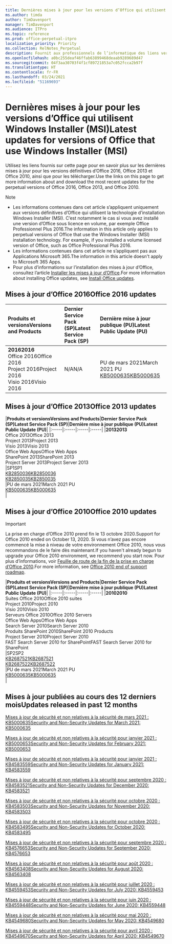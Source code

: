 ```yaml
---
title: Dernières mises à jour pour les versions d’Office qui utilisent Windows Installer (MSI)
ms.author: timda
author: TimDavenport
manager: TimDavenport
ms.audience: ITPro
ms.topic: reference
ms.prod: office-perpetual-itpro
localization_priority: Priority
ms.collection: RelNotes_Perpetual
description: Fournit aux professionnels de l’informatique des liens vers les dernières informations sur les mises à jour pour les versions définitives d’Office 2016, Office 2013 et Office 2010
ms.openlocfilehash: a0bc255deaf46ffab63899468deaab9289689d47
ms.sourcegitcommit: 04f3aa30703f4f1cf89721853a7c052fcca2b97f
ms.translationtype: HT
ms.contentlocale: fr-FR
ms.lasthandoff: 03/24/2021
ms.locfileid: "51169693"
---
```

# <a name="latest-updates-for-versions-of-office-that-use-windows-installer-msi"></a><span data-ttu-id="b4fd6-103">Dernières mises à jour pour les versions d’Office qui utilisent Windows Installer (MSI)</span><span class="sxs-lookup"><span data-stu-id="b4fd6-103">Latest updates for versions of Office that use Windows Installer (MSI)</span></span>

<span data-ttu-id="b4fd6-104">Utilisez les liens fournis sur cette page pour en savoir plus sur les dernières mises à jour pour les versions définitives d’Office 2016, Office 2013 et Office 2010, ainsi que pour les télécharger.</span><span class="sxs-lookup"><span data-stu-id="b4fd6-104">Use the links on this page to get more information about and download the most recent updates for the perpetual versions of Office 2016, Office 2013, and Office 2010.</span></span>
  
 
> [!NOTE]
> - <span data-ttu-id="b4fd6-p101">Les informations contenues dans cet article s’appliquent uniquement aux versions définitives d’Office qui utilisent la technologie d’installation Windows Installer (MSI). C’est notamment le cas si vous avez installé une version d’Office sous licence en volume, par exemple Office Professionnel Plus 2016.</span><span class="sxs-lookup"><span data-stu-id="b4fd6-p101">The information in this article only applies to perpetual versions of Office that use the Windows Installer (MSI) installation technology. For example, if you installed a volume licensed version of Office, such as Office Professional Plus 2016.</span></span>
> - <span data-ttu-id="b4fd6-107">Les informations contenues dans cet article ne s’appliquent pas aux Applications Microsoft 365.</span><span class="sxs-lookup"><span data-stu-id="b4fd6-107">The information in this article doesn't apply to Microsoft 365 Apps.</span></span>
> - <span data-ttu-id="b4fd6-108">Pour plus d’informations sur l’installation des mises à jour d’Office, consultez l’article [Installer les mises à jour d’Office](https://support.office.com/article/2ab296f3-7f03-43a2-8e50-46de917611c5).</span><span class="sxs-lookup"><span data-stu-id="b4fd6-108">For more information about installing Office updates, see [Install Office updates](https://support.office.com/article/2ab296f3-7f03-43a2-8e50-46de917611c5).</span></span> 


## <a name="office-2016-updates"></a><span data-ttu-id="b4fd6-109">Mises à jour d’Office 2016</span><span class="sxs-lookup"><span data-stu-id="b4fd6-109">Office 2016 updates</span></span>

|<span data-ttu-id="b4fd6-110">**Produits et versions**</span><span class="sxs-lookup"><span data-stu-id="b4fd6-110">**Versions and Products**</span></span>|<span data-ttu-id="b4fd6-111">**Dernier Service Pack (SP)**</span><span class="sxs-lookup"><span data-stu-id="b4fd6-111">**Latest Service Pack (SP)**</span></span>|<span data-ttu-id="b4fd6-112">**Dernière mise à jour publique (PU)**</span><span class="sxs-lookup"><span data-stu-id="b4fd6-112">**Latest Public Update (PU)**</span></span>|
|:-----|:-----|:-----|
|<span data-ttu-id="b4fd6-113">**2016**</span><span class="sxs-lookup"><span data-stu-id="b4fd6-113">**2016**</span></span> <br/> <span data-ttu-id="b4fd6-114">Office 2016</span><span class="sxs-lookup"><span data-stu-id="b4fd6-114">Office 2016</span></span>  <br/> <span data-ttu-id="b4fd6-115">Project 2016</span><span class="sxs-lookup"><span data-stu-id="b4fd6-115">Project 2016</span></span>  <br/> <span data-ttu-id="b4fd6-116">Visio 2016</span><span class="sxs-lookup"><span data-stu-id="b4fd6-116">Visio 2016</span></span>  <br/> |<span data-ttu-id="b4fd6-117">N/A</span><span class="sxs-lookup"><span data-stu-id="b4fd6-117">N/A</span></span>  <br/> |<span data-ttu-id="b4fd6-118">PU de mars 2021</span><span class="sxs-lookup"><span data-stu-id="b4fd6-118">March 2021 PU</span></span>  <br/> [<span data-ttu-id="b4fd6-119">KB5000635</span><span class="sxs-lookup"><span data-stu-id="b4fd6-119">KB5000635</span></span>](https://support.microsoft.com/help/5000635) <br/> |
   
## <a name="office-2013-updates"></a><span data-ttu-id="b4fd6-120">Mises à jour d’Office 2013</span><span class="sxs-lookup"><span data-stu-id="b4fd6-120">Office 2013 updates</span></span>

|<span data-ttu-id="b4fd6-121">**Produits et versions**</span><span class="sxs-lookup"><span data-stu-id="b4fd6-121">**Versions and Products**</span></span>|<span data-ttu-id="b4fd6-122">**Dernier Service Pack (SP)**</span><span class="sxs-lookup"><span data-stu-id="b4fd6-122">**Latest Service Pack (SP)**</span></span>|<span data-ttu-id="b4fd6-123">**Dernière mise à jour publique (PU)**</span><span class="sxs-lookup"><span data-stu-id="b4fd6-123">**Latest Public Update (PU)**</span></span>|
|:-----|:-----|:-----|:-----|
|<span data-ttu-id="b4fd6-124">**2013**</span><span class="sxs-lookup"><span data-stu-id="b4fd6-124">**2013**</span></span> <br/> <span data-ttu-id="b4fd6-125">Office 2013</span><span class="sxs-lookup"><span data-stu-id="b4fd6-125">Office 2013</span></span>  <br/> <span data-ttu-id="b4fd6-126">Project 2013</span><span class="sxs-lookup"><span data-stu-id="b4fd6-126">Project 2013</span></span>  <br/> <span data-ttu-id="b4fd6-127">Visio 2013</span><span class="sxs-lookup"><span data-stu-id="b4fd6-127">Visio 2013</span></span>  <br/> <span data-ttu-id="b4fd6-128">Office Web Apps</span><span class="sxs-lookup"><span data-stu-id="b4fd6-128">Office Web Apps</span></span>  <br/> <span data-ttu-id="b4fd6-129">SharePoint 2013</span><span class="sxs-lookup"><span data-stu-id="b4fd6-129">SharePoint 2013</span></span>  <br/> <span data-ttu-id="b4fd6-130">Project Server 2013</span><span class="sxs-lookup"><span data-stu-id="b4fd6-130">Project Server 2013</span></span>  <br/> |<span data-ttu-id="b4fd6-131">SP1</span><span class="sxs-lookup"><span data-stu-id="b4fd6-131">SP1</span></span> <br/> [<span data-ttu-id="b4fd6-132">KB2850036</span><span class="sxs-lookup"><span data-stu-id="b4fd6-132">KB2850036</span></span>](https://support.microsoft.com/kb/2850036) <br/>[<span data-ttu-id="b4fd6-133">KB2850035</span><span class="sxs-lookup"><span data-stu-id="b4fd6-133">KB2850035</span></span>](https://support.microsoft.com/kb/2850035) <br/> |<span data-ttu-id="b4fd6-134">PU de mars 2021</span><span class="sxs-lookup"><span data-stu-id="b4fd6-134">March 2021 PU</span></span>  <br/> [<span data-ttu-id="b4fd6-135">KB5000635</span><span class="sxs-lookup"><span data-stu-id="b4fd6-135">KB5000635</span></span>](https://support.microsoft.com/help/5000635) <br/> |
   
## <a name="office-2010-updates"></a><span data-ttu-id="b4fd6-136">Mises à jour d’Office 2010</span><span class="sxs-lookup"><span data-stu-id="b4fd6-136">Office 2010 updates</span></span>
> [!IMPORTANT]
> <span data-ttu-id="b4fd6-137">La prise en charge d’Office 2010 prend fin le 13 octobre 2020.</span><span class="sxs-lookup"><span data-stu-id="b4fd6-137">Support for Office 2010 ended on October 13, 2020.</span></span> <span data-ttu-id="b4fd6-138">Si vous n’avez pas encore commencé la mise à niveau de votre environnement Office 2010, nous vous recommandons de le faire dès maintenant.</span><span class="sxs-lookup"><span data-stu-id="b4fd6-138">If you haven't already begun to upgrade your Office 2010 environment, we recommend you start now.</span></span> <span data-ttu-id="b4fd6-139">Pour plus d’informations, voir [Feuille de route de la fin de la prise en charge d’Office 2010](/DeployOffice/office-2010-end-support-roadmap).</span><span class="sxs-lookup"><span data-stu-id="b4fd6-139">For more information, see [Office 2010 end of support roadmap](/DeployOffice/office-2010-end-support-roadmap).</span></span> 

|<span data-ttu-id="b4fd6-140">**Produits et versions**</span><span class="sxs-lookup"><span data-stu-id="b4fd6-140">**Versions and Products**</span></span>|<span data-ttu-id="b4fd6-141">**Dernier Service Pack (SP)**</span><span class="sxs-lookup"><span data-stu-id="b4fd6-141">**Latest Service Pack (SP)**</span></span>|<span data-ttu-id="b4fd6-142">**Dernière mise à jour publique (PU)**</span><span class="sxs-lookup"><span data-stu-id="b4fd6-142">**Latest Public Update (PU)**</span></span>|
|:-----|:-----|:-----|:-----|
|<span data-ttu-id="b4fd6-143">**2010**</span><span class="sxs-lookup"><span data-stu-id="b4fd6-143">**2010**</span></span> <br/> <span data-ttu-id="b4fd6-144">Suites Office 2010</span><span class="sxs-lookup"><span data-stu-id="b4fd6-144">Office 2010 suites</span></span>  <br/> <span data-ttu-id="b4fd6-145">Project 2010</span><span class="sxs-lookup"><span data-stu-id="b4fd6-145">Project 2010</span></span>  <br/> <span data-ttu-id="b4fd6-146">Visio 2010</span><span class="sxs-lookup"><span data-stu-id="b4fd6-146">Visio 2010</span></span>  <br/> <span data-ttu-id="b4fd6-147">Serveurs Office 2010</span><span class="sxs-lookup"><span data-stu-id="b4fd6-147">Office 2010 Servers</span></span>  <br/> <span data-ttu-id="b4fd6-148">Office Web Apps</span><span class="sxs-lookup"><span data-stu-id="b4fd6-148">Office Web Apps</span></span>  <br/> <span data-ttu-id="b4fd6-149">Search Server 2010</span><span class="sxs-lookup"><span data-stu-id="b4fd6-149">Search Server 2010</span></span>  <br/> <span data-ttu-id="b4fd6-150">Produits SharePoint 2010</span><span class="sxs-lookup"><span data-stu-id="b4fd6-150">SharePoint 2010 Products</span></span>  <br/> <span data-ttu-id="b4fd6-151">Project Server 2010</span><span class="sxs-lookup"><span data-stu-id="b4fd6-151">Project Server 2010</span></span>  <br/> <span data-ttu-id="b4fd6-152">FAST Search Server 2010 for SharePoint</span><span class="sxs-lookup"><span data-stu-id="b4fd6-152">FAST Search Server 2010 for SharePoint</span></span>  <br/> |<span data-ttu-id="b4fd6-153">SP2</span><span class="sxs-lookup"><span data-stu-id="b4fd6-153">SP2</span></span> <br/>[<span data-ttu-id="b4fd6-154">KB2687521</span><span class="sxs-lookup"><span data-stu-id="b4fd6-154">KB2687521</span></span>](https://support.microsoft.com/kb/2687521) <br/> [<span data-ttu-id="b4fd6-155">KB2687522</span><span class="sxs-lookup"><span data-stu-id="b4fd6-155">KB2687522</span></span>](https://support.microsoft.com/kb/2687522) <br/> |<span data-ttu-id="b4fd6-156">PU de mars 2021</span><span class="sxs-lookup"><span data-stu-id="b4fd6-156">March 2021 PU</span></span>  <br/> [<span data-ttu-id="b4fd6-157">KB5000635</span><span class="sxs-lookup"><span data-stu-id="b4fd6-157">KB5000635</span></span>](https://support.microsoft.com/help/5000635) <br/> |
   

   
## <a name="updates-released-in-past-12-months"></a><span data-ttu-id="b4fd6-158">Mises à jour publiées au cours des 12 derniers mois</span><span class="sxs-lookup"><span data-stu-id="b4fd6-158">Updates released in past 12 months</span></span>

[<span data-ttu-id="b4fd6-159">Mises à jour de sécurité et non relatives à la sécurité de mars 2021 : KB5000635</span><span class="sxs-lookup"><span data-stu-id="b4fd6-159">Security and Non-Security Updates for March 2021: KB5000635</span></span>](https://support.microsoft.com/help/5000635)

[<span data-ttu-id="b4fd6-160">Mises à jour de sécurité et non relatives à la sécurité pour janvier 2021 : KB5000653</span><span class="sxs-lookup"><span data-stu-id="b4fd6-160">Security and Non-Security Updates for February 2021: KB5000653</span></span>](https://support.microsoft.com/help/5000653)

[<span data-ttu-id="b4fd6-161">Mises à jour de sécurité et non relatives à la sécurité pour janvier 2021 : KB4583559</span><span class="sxs-lookup"><span data-stu-id="b4fd6-161">Security and Non-Security Updates for January 2021: KB4583559</span></span>](https://support.microsoft.com/help/4583559)

[<span data-ttu-id="b4fd6-162">Mises à jour de sécurité et non relatives à la sécurité pour septembre 2020 : KB4583521</span><span class="sxs-lookup"><span data-stu-id="b4fd6-162">Security and Non-Security Updates for December 2020: KB4583521</span></span>](https://support.microsoft.com/help/4583521)

[<span data-ttu-id="b4fd6-163">Mises à jour de sécurité et non relatives à la sécurité pour octobre 2020 : KB4583503</span><span class="sxs-lookup"><span data-stu-id="b4fd6-163">Security and Non-Security Updates for November 2020: KB4583503</span></span>](https://support.microsoft.com/help/4583503)

[<span data-ttu-id="b4fd6-164">Mises à jour de sécurité et non relatives à la sécurité pour octobre 2020 : KB4583495</span><span class="sxs-lookup"><span data-stu-id="b4fd6-164">Security and Non-Security Updates for October 2020: KB4583495</span></span>](https://support.microsoft.com/help/4583495)

[<span data-ttu-id="b4fd6-165">Mises à jour de sécurité et non relatives à la sécurité pour septembre 2020 : KB4576653</span><span class="sxs-lookup"><span data-stu-id="b4fd6-165">Security and Non-Security Updates for September 2020: KB4576653</span></span>](https://support.microsoft.com/help/4576653)

[<span data-ttu-id="b4fd6-166">Mises à jour de sécurité et non relatives à la sécurité pour août 2020 : KB4563408</span><span class="sxs-lookup"><span data-stu-id="b4fd6-166">Security and Non-Security Updates for August 2020: KB4563408</span></span>](https://support.microsoft.com/help/4563408)

[<span data-ttu-id="b4fd6-167">Mises à jour de sécurité et non relatives à la sécurité pour juillet 2020 : KB4559453</span><span class="sxs-lookup"><span data-stu-id="b4fd6-167">Security and Non-Security Updates for July 2020: KB4559453</span></span>](https://support.microsoft.com/help/4559453)

[<span data-ttu-id="b4fd6-168">Mises à jour de sécurité et non relatives à la sécurité pour juin 2020 : KB4559448</span><span class="sxs-lookup"><span data-stu-id="b4fd6-168">Security and Non-Security Updates for June 2020: KB4559448</span></span>](https://support.microsoft.com/help/4559448)

[<span data-ttu-id="b4fd6-169">Mises à jour de sécurité et non relatives à la sécurité pour mai 2020 : KB4549680</span><span class="sxs-lookup"><span data-stu-id="b4fd6-169">Security and Non-Security Updates for May 2020: KB4549680</span></span>](https://support.microsoft.com/help/4549680)

[<span data-ttu-id="b4fd6-170">Mises à jour de sécurité et non relatives à la sécurité pour avril 2020 : KB4549670</span><span class="sxs-lookup"><span data-stu-id="b4fd6-170">Security and Non-Security Updates for April 2020: KB4549670</span></span>](https://support.microsoft.com/help/4549670)







 




</br>